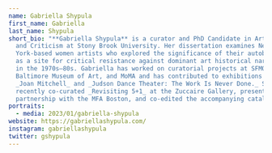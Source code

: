 ```yaml
---
name: Gabriella Shypula
first_name: Gabriella
last_name: Shypula
short_bio: "**Gabriella Shypula** is a curator and PhD Candidate in Art History
  and Criticism at Stony Brook University. Her dissertation examines New
  York-based women artists who explored the significance of their autobiography
  as a site for critical resistance against dominant art historical narratives
  in the 1970s–80s. Gabriella has worked on curatorial projects at SFMOMA, the
  Baltimore Museum of Art, and MoMA and has contributed to exhibitions including
  _Joan Mitchell_ and _Judson Dance Theater: The Work Is Never Done._ She
  recently co-curated _Revisiting 5+1_ at the Zuccaire Gallery, presented in
  partnership with the MFA Boston, and co-edited the accompanying catalog."
portraits:
  - media: 2023/01/gabriella-shypula
website: https://gabriellashypula.com/
instagram: gabriellashypula
twitter: gshypula
---
```

